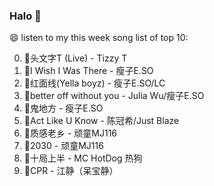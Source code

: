 

### Halo 👋

😄 listen to my this week song list of top 10:

0. 🌈头文字T (Live) - Tizzy T
1. 🌈I Wish I Was There - 瘦子E.SO
2. 🌈红面线(Yella boyz) - 瘦子E.SO/LC
3. 🌈better off without you - Julia Wu/瘦子E.SO
4. 🌈鬼地方 - 瘦子E.SO
5. 🌈Act Like U Know - 陈冠希/Just Blaze
6. 🌈质感老乡 - 顽童MJ116
7. 🌈2030 - 顽童MJ116
8. 🌈十局上半 - MC HotDog 热狗
9. 🌈CPR - 江静（呆宝静）

